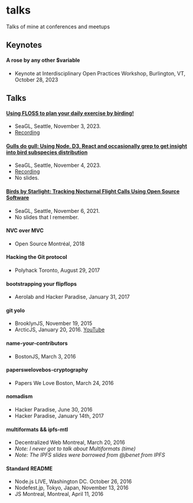 # talks
Talks of mine at conferences and meetups

## Keynotes

#### A rose by any other $variable 
  - Keynote at Interdisciplinary Open Practices Workshop, Burlington, VT, October 28, 2023

## Talks

#### [Using FLOSS to plan your daily exercise by birding!](https://osem.seagl.org/conferences/seagl2023/program/proposals/1003)
  - SeaGL, Seattle, November 3, 2023.
  - [Recording](https://www.youtube.com/live/9-mCsIonljc?si=v1UPT6wME9ahbq1X&t=4868)

#### [Gulls do gull: Using Node, D3, React and occasionally grep to get insight into bird subspecies distribution](https://osem.seagl.org/conferences/seagl2022/program/proposals/915)
  - SeaGL, Seattle, November 4, 2023.
  - [Recording](https://osem.seagl.org/conferences/seagl2022/program/proposals/915)
  - No slides.

#### [Birds by Starlight: Tracking Nocturnal Flight Calls Using Open Source Software](https://osem.seagl.org/conferences/seagl2021/program/proposals/844)
  - SeaGL, Seattle, November 6, 2021.
  - No slides that I remember.

#### NVC over MVC
  - Open Source Montréal, 2018

#### Hacking the Git protocol
  - Polyhack Toronto, August 29, 2017

#### bootstrapping your flipflops
  - Aerolab and Hacker Paradise, January 31, 2017

#### git yolo
  - BrooklynJS, November 19, 2015
  - ArcticJS, January 20, 2016. [YouTube](https://www.youtube.com/watch?v=_KY9ltbdoK4&list=PL3bvPCw5QCLLJUL2Q_bBI1bi9bYQ-4hci&index=3)

#### name-your-contributors
  - BostonJS, March 3, 2016

#### paperswelovebos-cryptography
  - Papers We Love Boston, March 24, 2016

#### nomadism
  - Hacker Paradise, June 30, 2016
  - Hacker Paradise, January 14th, 2017

#### multiformats && ipfs-mtl
  - Decentralized Web Montreal, March 20, 2016
  - _Note: I never got to talk about Multiformats (time)_
  - _Note: The IPFS slides were borrowed from @jbenet from IPFS_

#### Standard README
  - Node.js LIVE, Washington DC. October 26, 2016
  - Nodefest.jp, Tokyo, Japan, November 13, 2016
  - JS Montreal, Montreal, April 11, 2016